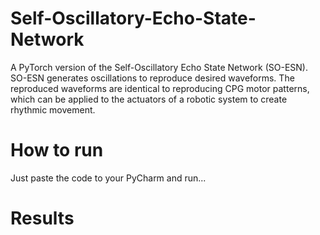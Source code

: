 # Self-Oscillatory-Echo-State-Network
A PyTorch version of the Self-Oscillatory Echo State Network (SO-ESN). SO-ESN generates oscillations to reproduce desired waveforms. The reproduced waveforms are identical to reproducing CPG motor patterns, which can be applied to the actuators of a robotic system to create rhythmic movement.

# How to run
Just paste the code to your PyCharm and run... 

# Results

